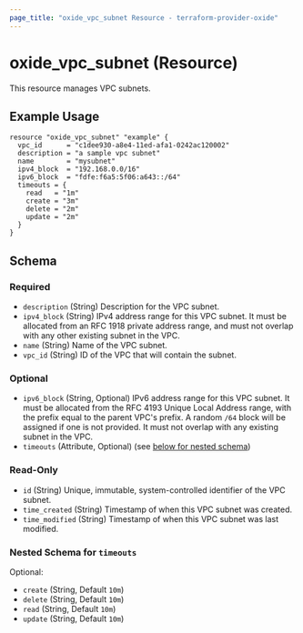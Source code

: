 ```yaml
---
page_title: "oxide_vpc_subnet Resource - terraform-provider-oxide"
---
```


# oxide_vpc_subnet (Resource)

This resource manages VPC subnets.

## Example Usage

```hcl
resource "oxide_vpc_subnet" "example" {
  vpc_id      = "c1dee930-a8e4-11ed-afa1-0242ac120002"
  description = "a sample vpc subnet"
  name        = "mysubnet"
  ipv4_block  = "192.168.0.0/16"
  ipv6_block  = "fdfe:f6a5:5f06:a643::/64"
  timeouts = {
    read   = "1m"
    create = "3m"
    delete = "2m"
    update = "2m"
  }
}
```

## Schema

### Required

- `description` (String) Description for the VPC subnet.
- `ipv4_block` (String) IPv4 address range for this VPC subnet. It must be allocated from an RFC 1918 private address range, and must not overlap with any other existing subnet in the VPC.
- `name` (String) Name of the VPC subnet.
- `vpc_id` (String) ID of the VPC that will contain the subnet.

### Optional

- `ipv6_block` (String, Optional) IPv6 address range for this VPC subnet. It must be allocated from the RFC 4193 Unique Local Address range, with the prefix equal to the parent VPC's prefix. A random `/64` block will be assigned if one is not provided. It must not overlap with any existing subnet in the VPC.
- `timeouts` (Attribute, Optional) (see [below for nested schema](#nestedatt--timeouts))

### Read-Only

- `id` (String) Unique, immutable, system-controlled identifier of the VPC subnet.
- `time_created` (String) Timestamp of when this VPC subnet was created.
- `time_modified` (String) Timestamp of when this VPC subnet was last modified.

<a id="nestedatt--timeouts"></a>

### Nested Schema for `timeouts`

Optional:

- `create` (String, Default `10m`)
- `delete` (String, Default `10m`)
- `read` (String, Default `10m`)
- `update` (String, Default `10m`)
